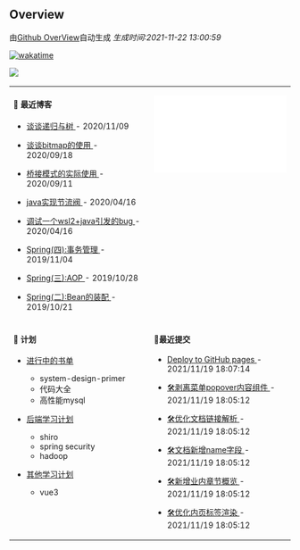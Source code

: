 
## Overview

由[Github OverView](https://github.com/0xcaffebabe/0xcaffebabe)自动生成 _生成时间:2021-11-22 13:00:59_

[![wakatime](https://wakatime.com/badge/user/78591c59-95d5-4479-b2fc-988c35f31d59.svg)](https://wakatime.com/@78591c59-95d5-4479-b2fc-988c35f31d59)

![](https://github-readme-stats.vercel.app/api/wakatime?username=0xcaffebabe&layout=compact&langs_count=12)

<table>

<tr>
<td valign="top" width="50%">

#### 📖 最近博客


* <a href="https://0xcaffebabe.github.io/%E7%AE%97%E6%B3%95/2020/11/09/%E8%B0%88%E8%B0%88%E9%80%92%E5%BD%92%E4%B8%8E%E6%A0%91.html" target="_blank"> 谈谈递归与树 </a> - 2020/11/09 

    
* <a href="https://0xcaffebabe.github.io/%E7%AE%97%E6%B3%95/2020/09/18/%E8%B0%88%E8%B0%88bitmap%E7%9A%84%E4%BD%BF%E7%94%A8.html" target="_blank"> 谈谈bitmap的使用 </a> - 2020/09/18 

    
* <a href="https://0xcaffebabe.github.io/%E8%AE%BE%E8%AE%A1%E6%A8%A1%E5%BC%8F/2020/09/11/%E6%A1%A5%E6%8E%A5%E6%A8%A1%E5%BC%8F%E7%9A%84%E5%AE%9E%E9%99%85%E4%BD%BF%E7%94%A8.html" target="_blank"> 桥接模式的实际使用 </a> - 2020/09/11 

    
* <a href="https://0xcaffebabe.github.io/java/2020/04/16/JAVA%E5%AE%9E%E7%8E%B0%E8%8A%82%E6%B5%81%E9%98%80.html" target="_blank"> java实现节流阀 </a> - 2020/04/16 

    
* <a href="https://0xcaffebabe.github.io/%E6%97%A5%E5%B8%B8/2020/04/16/%E8%B0%83%E8%AF%95%E4%B8%80%E4%B8%AAwsl2+java%E5%BC%95%E5%8F%91%E7%9A%84bug.html" target="_blank"> 调试一个wsl2+java引发的bug </a> - 2020/04/16 

    
* <a href="https://0xcaffebabe.github.io/spring/2019/11/04/Spring-%E5%9B%9B-%E4%BA%8B%E5%8A%A1%E7%AE%A1%E7%90%86.html" target="_blank"> Spring(四):事务管理 </a> - 2019/11/04 

    
* <a href="https://0xcaffebabe.github.io/spring/2019/10/28/Spring(%E4%B8%89)-AOP.html" target="_blank"> Spring(三):AOP </a> - 2019/10/28 

    
* <a href="https://0xcaffebabe.github.io/spring/2019/10/21/Spring(%E4%BA%8C)-Bean%E7%9A%84%E8%A3%85%E9%85%8D.html" target="_blank"> Spring(二):Bean的装配 </a> - 2019/10/21 

        

</td>

<td valign="top" width="50%">

![](https://raw.githubusercontent.com/0xcaffebabe/github-stats/master/generated/overview.svg)

</td>

</tr>

<tr>

<td valign="top" width="50%">

#### 📝 计划

- [进行中的书单](https://github.com/users/0xcaffebabe/projects/4)
  - system-design-primer
  - 代码大全
  - 高性能mysql


- [后端学习计划](https://github.com/users/0xcaffebabe/projects/1)
  - shiro
  - spring security
  - hadoop


- [其他学习计划](https://github.com/users/0xcaffebabe/projects/3)
  - vue3


<td>

#### 🌴最近提交


  * <a href="https://github.com/0xcaffebabe/note/commit/fe2ec147d0a4b7aec45c8c0673a93a72831ae2f5" target="_blank"> Deploy to GitHub pages </a> - 2021/11/19 18:07:14 

    
  * <a href="https://github.com/0xcaffebabe/note/commit/bbc6017afccd9078c1c657dd5a4d6e3396a81c70" target="_blank"> 🛠剥离菜单popover内容组件 </a> - 2021/11/19 18:05:12 

    
  * <a href="https://github.com/0xcaffebabe/note/commit/bc312d5e8a2125452d164cabb550f8b0b25f5dff" target="_blank"> 🛠优化文档链接解析 </a> - 2021/11/19 18:05:12 

    
  * <a href="https://github.com/0xcaffebabe/note/commit/df55d9151d3a5dbc6752bcd5088c2a2a878fad36" target="_blank"> 🛠文档新增name字段 </a> - 2021/11/19 18:05:12 

    
  * <a href="https://github.com/0xcaffebabe/note/commit/a7ea1c70e9d3a1443098f897e782b65b7f00e9eb" target="_blank"> 🛠新增业内章节概览 </a> - 2021/11/19 18:05:12 

    
  * <a href="https://github.com/0xcaffebabe/note/commit/fd0c817064d435f5cf1f50faf9559f652318d0fa" target="_blank"> 🛠优化内页标签渲染 </a> - 2021/11/19 18:05:12 

    

</td>

</tr>

</table>
